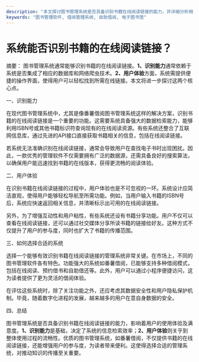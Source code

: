```yaml
---
description: "本文探讨图书管理系统是否具备识别书籍在线阅读链接的能力，并详细分析相关功能与实现。"
keywords: "图书管理软件, 借阅管理系统, 自助借阅, 电子图书馆"
---
```

# 系统能否识别书籍的在线阅读链接？

摘要： 
图书管理系统通常能够识别书籍的在线阅读链接。**1、识别能力**通常依赖于系统是否集成了相应的数据库和网络爬虫技术。**2、用户体验**方面，系统需提供便捷的操作界面，使得用户可以轻松找到所需在线链接。本文将进一步探讨这两个核心点。

一、识别能力

在现代图书管理系统中，尤其是像番薯借阅图书管理系统这样的解决方案，识别书籍的在线阅读链接是一个重要的功能。这需要系统具备强大的数据检索能力，能够利用ISBN号或其他书籍标识符查询现有的在线阅读资源。有些系统还整合了互联网信息库，通过先进的API接口直接获取书籍相关的信息，包括在线阅读链接。

若系统无法准确识别在线阅读链接，通常会导致用户在查找电子书时出现困扰。因此，一款优秀的管理软件不仅需要拥有广泛的数据源，还需具备良好的搜索算法，以确保用户能迅速找到书籍的在线版本，获得更流畅的阅读体验。

二、用户体验

在识别书籍在线阅读链接的过程中，用户体验也是不可忽视的一环。系统设计应简洁直观，使得用户能够轻松导航至所需功能。例如，当用户输入书籍的ISBN号后，系统应快速返回相关信息，并清晰标示出可用的在线阅读链接。

另外，为了增强互动性和用户粘性，有些系统还设有书籍分享功能。用户不仅可以查看在线阅读链接，还可以通过社交媒体分享所读书籍的链接给好友。这种方式不仅提升了用户的参与度，同时也扩大了书籍的传播范围。

三、如何选择合适的系统

选择一个能够有效识别书籍在线阅读链接的管理系统非常关键。在市场上，不同的图书管理软件各有特色。功能强大的系统如番薯借阅，已能够支持多种借阅模式，包括在线阅读、预约借书和自助借还等。此外，用户可以通过小程序便捷访问，这为读者提供了更为灵活的借阅体验。

在评估这些系统时，除了关注功能之外，还应考虑其数据安全性和用户隐私保护机制。毕竟，随着数字化进程的发展，越来越多的用户在意自身数据的安全。

四、总结

图书管理系统是否具备识别书籍在线阅读链接的能力，影响着用户的使用体验及满意度。**1、识别能力**是基础，决定了系统的信息检索效率；**2、用户体验**则关乎到整体使用过程的流畅性。优质的图书管理系统，如番薯借阅，不仅提供书籍的在线阅读链接，还能增强用户的参与度，为读者带来便利。这使得选择合适的管理系统，对推动知识的传播至关重要。
